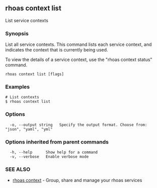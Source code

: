 ## rhoas context list

List service contexts

### Synopsis

List all service contexts. This command lists each service context, and indicates the context that is currently being used.

To view the details of a service context, use the "rhoas context status" command.


```
rhoas context list [flags]
```

### Examples

```
# List contexts
$ rhoas context list

```

### Options

```
  -o, --output string   Specify the output format. Choose from: "json", "yaml", "yml"
```

### Options inherited from parent commands

```
  -h, --help      Show help for a command
  -v, --verbose   Enable verbose mode
```

### SEE ALSO

* [rhoas context](rhoas_context.md)	 - Group, share and manage your rhoas services

